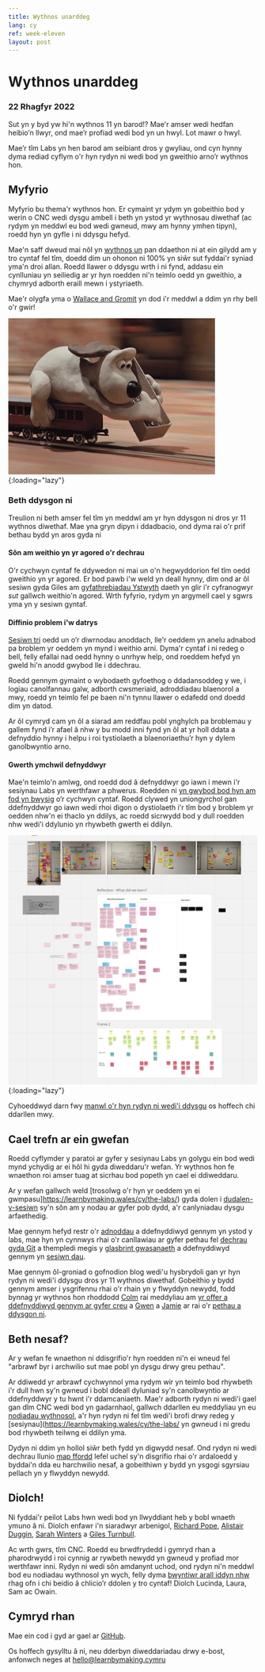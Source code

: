 ```yaml
---
title: Wythnos unarddeg
lang: cy
ref: week-eleven
layout: post
---
```


# Wythnos unarddeg 

### 22 Rhagfyr 2022

Sut yn y byd yw hi'n wythnos 11 yn barod!? Mae'r amser wedi hedfan heibio’n llwyr, ond mae’r profiad wedi bod yn un hwyl. Lot mawr o hwyl. 

Mae’r tîm Labs yn hen barod am seibiant dros y gwyliau, ond cyn hynny dyma rediad cyflym o'r hyn rydyn ni wedi bod yn gweithio arno’r wythnos hon. 


## Myfyrio 

Myfyrio bu thema'r wythnos hon. Er cymaint yr ydym yn gobeithio bod y werin o CNC wedi dysgu ambell i beth yn ystod yr wythnosau diwethaf (ac rydym yn meddwl eu bod wedi gwneud, mwy am hynny ymhen tipyn), roedd hyn yn gyfle i ni ddysgu hefyd. 

Mae'n saff dweud mai nôl yn [wythnos un](https://learnbymaking.wales/cy/updates/2022/10/17/wythnos-1.html) pan ddaethon ni at ein gilydd am y tro cyntaf fel tîm, doedd dim un ohonon ni 100% yn siŵr sut fyddai'r syniad yma'n droi allan. Roedd llawer o ddysgu wrth i ni fynd, addasu ein cynlluniau yn seiliedig ar yr hyn roedden ni'n teimlo oedd yn gweithio, a chymryd adborth eraill mewn i ystyriaeth. 

Mae'r olygfa yma o [Wallace and Gromit](https://en.wikipedia.org/wiki/Wallace_and_Gromit) yn dod i'r meddwl a ddim yn rhy bell o'r gwir! 

![Gif animeiddiedig o Gromit yn gosod y cledrau cyn trên sy'n symud](/assets/images/grommit.gif){:loading="lazy"}

### Beth ddysgon ni 

Treulion ni beth amser fel tîm yn meddwl am yr hyn ddysgon ni dros yr 11 wythnos diwethaf. Mae yna gryn dipyn i ddadbacio, ond dyma rai o'r prif bethau bydd yn aros gyda ni

#### Sôn am weithio yn yr agored o'r dechrau 

O'r cychwyn cyntaf fe ddywedon ni mai un o'n hegwyddorion fel tîm oedd gweithio yn yr agored. Er bod pawb i'w weld yn deall hynny, dim ond ar ôl sesiwn gyda Giles am [gyfathrebiadau Ystwyth](https://learnbymaking.wales/cy/updates/2022/12/16/wythnos-10.html) daeth yn glir i'r cyfranogwyr *sut* gallwch weithio'n agored. Wrth fyfyrio, rydym yn argymell cael y sgwrs yma yn y sesiwn gyntaf. 

#### Diffinio problem i'w datrys

[Sesiwn tri](https://learnbymaking.wales/cy/the-labs/sessions/tri.html) oedd un o’r diwrnodau anoddach, lle'r oeddem yn anelu adnabod pa broblem yr oeddem yn mynd i weithio arni. Dyma'r cyntaf i ni redeg o bell, felly efallai nad oedd hynny o unrhyw help, ond roeddem hefyd yn gweld hi'n anodd gwybod lle i ddechrau. 

Roedd gennym gymaint o wybodaeth gyfoethog o ddadansoddeg y we, i logiau canolfannau galw, adborth cwsmeriaid, adroddiadau blaenorol a mwy, roedd yn teimlo fel pe baen ni'n tynnu llawer o edafedd ond doedd dim yn datod. 

Ar ôl cymryd cam yn ôl a siarad am reddfau pobl ynghylch pa broblemau y gallem fynd i’r afael â nhw y bu modd inni fynd yn ôl at yr holl ddata a defnyddio hynny i helpu i roi tystiolaeth a blaenoriaethu’r hyn y dylem ganolbwyntio arno. 

#### Gwerth ymchwil defnyddwyr 

Mae'n teimlo'n amlwg, ond roedd dod â defnyddwyr go iawn i mewn i'r sesiynau Labs yn werthfawr a phwerus. Roedden ni [yn gwybod bod hyn am fod yn bwysig](https://learnbymaking.wales/cy/updates/2022/12/16/wythnos-10.html#clywed-o-defnyddwyr) o’r cychwyn cyntaf. Roedd clywed yn uniongyrchol gan ddefnyddwyr go iawn wedi rhoi digon o dystiolaeth i'r tîm bod y broblem yr oedden nhw'n ei thaclo yn ddilys, ac roedd sicrwydd bod y dull roedden nhw wedi'i ddylunio yn rhywbeth gwerth ei ddilyn.

![Sgrinlun o'r bwrdd miro a gymerwyd yn ystod ein sesiwn tîm lle buom yn myfyrio ar sut aeth y ‘peth’](/assets/images/reflecting-post-labs.png){:loading="lazy"}

Cyhoeddwyd darn fwy [manwl o'r hyn rydyn ni wedi'i ddysgu](https://learnbymaking.wales/en/updates/2022/12/21/what-weve-learned.html) os hoffech chi ddarllen mwy. 

## Cael trefn ar ein gwefan

Roedd cyflymder y paratoi ar gyfer y sesiynau Labs yn golygu ein bod wedi mynd ychydig ar ei hôl hi gyda diweddaru'r wefan. Yr wythnos hon fe wnaethon roi amser tuag at sicrhau bod popeth yn cael ei ddiweddaru. 

Ar y wefan gallwch weld [trosolwg o'r hyn yr oeddem yn ei gwmpasu]https://learnbymaking.wales/cy/the-labs/) gyda dolen i [dudalen-y-sesiwn](https://learnbymaking.wales/cy/the-labs/sessions/un.html) sy'n sôn am y nodau ar gyfer pob dydd, a'r canlyniadau dysgu arfaethedig. 

Mae gennym hefyd restr o'r [adnoddau](https://learnbymaking.wales/en/resource/) a ddefnyddiwyd gennym yn ystod y labs, mae hyn yn cynnwys rhai o'r canllawiau ar gyfer pethau fel [dechrau gyda Git](https://learnbymaking.wales/en/resource/what-is-git.html) a thempledi megis y [glasbrint gwasanaeth](https://learnbymaking.wales/en/resource/a-basic-service-blueprint-template.png) a ddefnyddiwyd gennym yn [sesiwn dau](https://learnbymaking.wales/cy/the-labs/sessions/dau.html). 

Mae gennym ôl-groniad o gofnodion blog wedi'u hysbrydoli gan yr hyn rydyn ni wedi'i ddysgu dros yr 11 wythnos diwethaf. Gobeithio y bydd gennym amser i ysgrifennu rhai o'r rhain yn y flwyddyn newydd, fodd bynnag yr wythnos hon rhoddodd [Colm](https://twitter.com/ColmBritton) rai meddyliau am [yr offer a ddefnyddiwyd gennym ar gyfer creu](https://learnbymaking.wales/en/updates/2022/12/21/making-offer-ar-gyfer-dysgu-drwy-wneud.html) a [Gwen](https://twitter.com/cheesecake_b) a [Jamie](https://twitter.com/itsallgonewrong) ar rai o'r [pethau a ddysgon ni](https://learnbymaking.wales/en/updates/2022/12/21/what-weve-learned.html).  

## Beth nesaf? 

Ar y wefan fe wnaethon ni ddisgrifio'r hyn roedden ni'n ei wneud fel "arbrawf byr i archwilio sut mae pobl yn dysgu drwy greu pethau". 

Ar ddiwedd yr arbrawf cychwynnol yma rydym wir yn teimlo bod rhywbeth i'r dull hwn sy'n gwneud i bobl ddeall dyluniad sy'n canolbwyntio ar ddefnyddwyr y tu hwnt i'r ddamcaniaeth. Mae'r adborth rydyn ni wedi'i gael gan dîm CNC wedi bod yn gadarnhaol, gallwch ddarllen eu meddyliau yn eu [nodiadau wythnosol](https://nrw-lab.github.io/en/updates/), a'r hyn rydyn ni fel tîm wedi'i brofi drwy redeg y [sesiynau](https://learnbymaking.wales/cy/the-labs/ yn gwneud i ni gredu bod rhywbeth teilwng ei ddilyn yma. 

Dydyn ni ddim yn hollol siŵr beth fydd yn digwydd nesaf. Ond rydyn ni wedi dechrau llunio [map ffordd](https://learnbymaking.wales/en/roadmap) lefel uchel sy'n disgrifio rhai o'r ardaloedd y byddai'n dda eu harchwilio nesaf, a gobeithiwn y bydd yn ysgogi sgyrsiau pellach yn y flwyddyn newydd. 

## Diolch! 
Ni fyddai'r peilot Labs hwn wedi bod yn llwyddiant heb y bobl wnaeth ymuno â ni. Diolch enfawr i'n siaradwyr arbenigol, [Richard Pope](https://twitter.com/richardjpope), [Alistair Duggin](https://twitter.com/dugboticus), [Sarah Winters](https://twitter.com/ContentDesignLN) a [Giles Turnbull](https://twitter.com/gilest).  

Ac wrth gwrs, tîm CNC. Roedd eu brwdfrydedd i gymryd rhan a pharodrwydd i roi cynnig ar rywbeth newydd yn gwneud y profiad mor werthfawr inni. Rydyn ni wedi sôn amdanynt uchod, ond rydyn ni'n meddwl bod eu nodiadau wythnosol yn wych, felly dyma [bwyntiwr arall iddyn nhw](https://nrw-lab.github.io/en/updates/) rhag ofn i chi beidio â chlicio’r ddolen y tro cyntaf! Diolch Lucinda, Laura, Sam ac Owain. 

## Cymryd rhan
Mae ein cod i gyd ar gael ar [GitHub](https://github.com/orgs/learnbymakingwales/repositories).

Os hoffech gysylltu â ni, neu dderbyn diweddariadau drwy e-bost, anfonwch neges at [hello@learnbymaking.cymru](mailTo:hello@learnbymaking.wales)